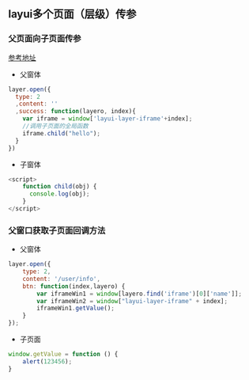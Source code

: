 ## layui多个页面（层级）传参


### 父页面向子页面传参

[参考地址](http://layer.layui.com/api.html#layer.getChildFrame)

* 父窗体

```javascript
layer.open({
  type: 2
  ,content: ''
  ,success: function(layero, index){
    var iframe = window['layui-layer-iframe'+index];
    //调用子页面的全局函数
    iframe.child("hello");
  }
})
```

* 子窗体

```javascript
<script>
    function child(obj) {
      console.log(obj);
    }
</script>
```

### 父窗口获取子页面回调方法

* 父窗体

```javascript
layer.open({
    type: 2,
    content: '/user/info',
    btn: function(index,layero) {
        var iframeWin1 = window[layero.find('iframe')[0]['name']];
        var iframeWin2 = window["layui-layer-iframe" + index];
        iframeWin1.getValue();
    }
});
```

* 子页面

```javascript
window.getValue = function () {
    alert(123456);
}
```
